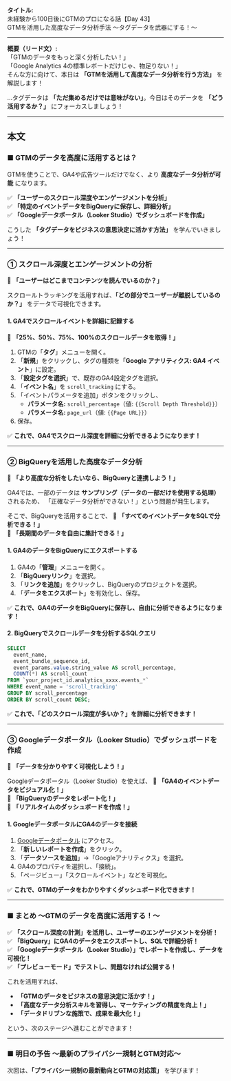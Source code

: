 **タイトル:**  
未経験から100日後にGTMのプロになる話【Day 43】  
GTMを活用した高度なデータ分析手法 〜タグデータを武器にする！〜

---

**概要（リード文）:**  
「GTMのデータをもっと深く分析したい！」  
「Google Analytics 4の標準レポートだけじゃ、物足りない！」  
そんな方に向けて、本日は **「GTMを活用して高度なデータ分析を行う方法」** を解説します！

…タグデータは **「ただ集めるだけでは意味がない」**。今日はそのデータを **「どう活用するか？」** にフォーカスしましょう！

---

## **本文**

### ■ GTMのデータを高度に活用するとは？

GTMを使うことで、GA4や広告ツールだけでなく、より **高度なデータ分析が可能** になります。

✅ **「ユーザーのスクロール深度やエンゲージメントを分析」**  
✅ **「特定のイベントデータをBigQueryに保存し、詳細分析」**  
✅ **「Googleデータポータル（Looker Studio）でダッシュボードを作成」**  

こうした **「タグデータをビジネスの意思決定に活かす方法」** を学んでいきましょう！

---

### **① スクロール深度とエンゲージメントの分析**

🔹 **「ユーザーはどこまでコンテンツを読んでいるのか？」**

スクロールトラッキングを活用すれば、**「どの部分でユーザーが離脱しているのか？」** をデータで可視化できます。

#### **1. GA4でスクロールイベントを詳細に記録する**

📌 **「25%、50%、75%、100%のスクロールデータを取得！」**

1. GTMの「**タグ**」メニューを開く。
2. 「**新規**」をクリックし、タグの種類を「**Google アナリティクス: GA4 イベント**」に設定。
3. 「**設定タグを選択**」で、既存のGA4設定タグを選択。
4. 「**イベント名**」を `scroll_tracking` にする。
5. 「イベントパラメータを追加」ボタンをクリックし、
   - **パラメータ名:** `scroll_percentage`（値: `{{Scroll Depth Threshold}}`）
   - **パラメータ名:** `page_url`（値: `{{Page URL}}`）
6. 保存。

✅ **これで、GA4でスクロール深度を詳細に分析できるようになります！**

---

### **② BigQueryを活用した高度なデータ分析**

🔹 **「より高度な分析をしたいなら、BigQueryと連携しよう！」**

GA4では、一部のデータは **サンプリング（データの一部だけを使用する処理）** されるため、
「正確なデータ分析ができない！」という問題が発生します。

そこで、BigQueryを活用することで、
📌 **「すべてのイベントデータをSQLで分析できる！」**  
📌 **「長期間のデータを自由に集計できる！」**  

#### **1. GA4のデータをBigQueryにエクスポートする**

1. GA4の「**管理**」メニューを開く。
2. 「**BigQueryリンク**」を選択。
3. 「**リンクを追加**」をクリックし、BigQueryのプロジェクトを選択。
4. 「**データをエクスポート**」を有効化し、保存。

✅ **これで、GA4のデータをBigQueryに保存し、自由に分析できるようになります！**

#### **2. BigQueryでスクロールデータを分析するSQLクエリ**

```sql
SELECT
  event_name,
  event_bundle_sequence_id,
  event_params.value.string_value AS scroll_percentage,
  COUNT(*) AS scroll_count
FROM `your_project_id.analytics_xxxx.events_*`
WHERE event_name = 'scroll_tracking'
GROUP BY scroll_percentage
ORDER BY scroll_count DESC;
```

✅ **これで、「どのスクロール深度が多いか？」を詳細に分析できます！**

---

### **③ Googleデータポータル（Looker Studio）でダッシュボードを作成**

🔹 **「データを分かりやすく可視化しよう！」**

Googleデータポータル（Looker Studio）を使えば、
📌 **「GA4のイベントデータをビジュアル化！」**  
📌 **「BigQueryのデータをレポート化！」**  
📌 **「リアルタイムのダッシュボードを作成！」**  

#### **1. GoogleデータポータルにGA4のデータを接続**

1. [Googleデータポータル](https://lookerstudio.google.com/) にアクセス。
2. 「**新しいレポートを作成**」をクリック。
3. 「**データソースを追加**」→「Googleアナリティクス」を選択。
4. GA4のプロパティを選択し、「接続」。
5. 「ページビュー」「スクロールイベント」などを可視化。

✅ **これで、GTMのデータをわかりやすくダッシュボード化できます！**

---

### **■ まとめ 〜GTMのデータを高度に活用する！〜**

✅ **「スクロール深度の計測」を活用し、ユーザーのエンゲージメントを分析！**  
✅ **「BigQuery」にGA4のデータをエクスポートし、SQLで詳細分析！**  
✅ **「Googleデータポータル（Looker Studio）」でレポートを作成し、データを可視化！**  
✅ **「プレビューモード」でテストし、問題なければ公開する！**  

これを活用すれば、
- **「GTMのデータをビジネスの意思決定に活かす！」**
- **「高度なデータ分析スキルを習得し、マーケティングの精度を向上！」**
- **「データドリブンな施策で、成果を最大化！」**

という、次のステージへ進むことができます！

---

### **■ 明日の予告 〜最新のプライバシー規制とGTM対応〜**

次回は、**「プライバシー規制の最新動向とGTMの対応策」** を学びます！

